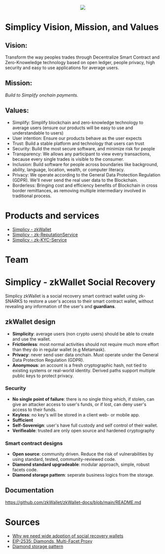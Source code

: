<p align="center"><img src="width="280px""</p>

# Simplicy Vision, Mission, and Values
## **Vision:**

Transform the way peoples trades through Decentralize Smart Contract and Zero-Knoweledge technology based on open ledger, people privacy, high security and easy to use applications for average users.

## **Mission:** 
*Build to Simplify onchain payments.*

## **Values:**
- Simplify: Simplify blockchain and zero-knowledge technology to average users (ensure our products will be easy to use and understandable to users)
- User intention: Ensure our products behave as the user expects
- Trust: Build a stable platform and technology that users can trust
- Security: Build the most secure software, and minimize risk for people 
- Transparency: We allows any participant to view every transactions, because every single trades is visible to the consumer. 
- Inclusion: Build software for people across boundaries like background, ability, language, location, wealth, or computer literacy.
- Privacy: We operate according to the General Data Protection Regulation (GDPR). We'll never send the real user data to the Blockchain.
- Borderless: Bringing cost and efficiency benefits of Blockchain in cross border remittances, as removing multiple intermediary involved in traditional process.


# Products and services
- [Simplicy - zkWallet](https://github.com/zkWallet/zkWallet-docs/blob/main/README.md)
- [Simplicy - zk-ReputationService](zk-ReputationService.MD)
- [Simplicy - zk-KYC-Service](zk-KYC-Service.MD)

# Team

  
  # Simplicy - zkWallet Social Recovery
Simplicy zkWallet is a social recovery smart contract wallet using zk-SNARKS to restore a user's access to their smart contract wallet, without revealing any information of the user's and **guardians**.

## zkWallet design

- **Simplicity**: average users (non crypto users) should be able to create and use the wallet.
- **Frictionless**: most normal activities should not require much more effort than they do in regular wallet (e.g Metamask).
- **Privacy**: never send user data onchain. Must operate under the General Data Protection Regulation (GDPR).
- **Anonymous**: an account is a fresh cryptographic hash, not tied to existing systems or real-world identity. Derived paths support multiple public keys to protect privacy.

### Security

- **No single point of failure**: there is no single thing which, if stolen, can give an attacker access to user's funds, or if lost, can deny user's access to their funds.
- **Keyless**: no key's will be stored in a client web- or mobile app. 
- **Sufficient**
- **Self-Sovereign**: user's have full custody and self control of their wallet.
- **Verifieable**: trusted are only open source and hardened cryptography

### Smart contract designs

- **Open source**: community driven. Reduce the risk of vulnerabilities by using standard, tested, community-reviewed code.
- **Diamond standard upgradeable**: modular approach, simple, robust facets code.
- **Diamond storage pattern**: seperate business logics from the storage. 

## Documentation
<https://github.com/zkWallet/zkWallet-docs/blob/main/README.md>

# Sources

- [Why we need wide adoption of social recovery wallets](https://vitalik.ca/general/2021/01/11/recovery.html)
- [EIP-2535: Diamonds, Multi-Facet Proxy](https://eips.ethereum.org/EIPS/eip-2535)
- [Diamond storage pattern](https://medium.com/1milliondevs/new-storage-layout-for-proxy-contracts-and-diamonds-98d01d0eadb)
